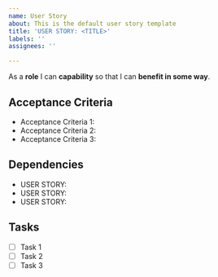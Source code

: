 ```yaml
---
name: User Story
about: This is the default user story template
title: 'USER STORY: <TITLE>'
labels: ''
assignees: ''

---
```


As a **role** I can **capability** so that I can **benefit in some way**.

## Acceptance Criteria
* Acceptance Criteria 1:
* Acceptance Criteria 2:
* Acceptance Criteria 3:

## Dependencies
* USER STORY:
* USER STORY:
* USER STORY:

## Tasks
- [ ] Task 1
- [ ] Task 2
- [ ] Task 3
